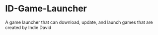 # ID-Game-Launcher
A game launcher that can download, update, and launch games that are created by Indie David

